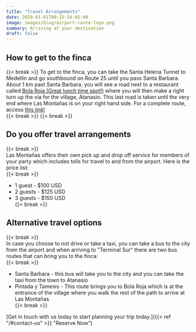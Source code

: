 ```yaml
---
title: "Travel Arrangements"
date: 2020-01-01T00:25:54-05:00
image: images/blog/airport-route-logo.png
summary: Arriving at your destination  
draft: false
---
```


## How to get to the finca  
{{< break >}}
To get to the finca, you can take the Santa Helena Tunnel to Medellin and go southbound on Route 25 until you pass Santa Barbara.  About 1 km past Santa Barbara, you will see a road next to a restaurant called [Bola Roja (Great lunch time spot!)](https://www.google.com/maps/place/Estadero+Bola+Roja/@5.8618994,-75.5586217,17z) where you will then make a right turn up the via for the village, Atanasio. This last road is taken until the very end where Las Montañas is on your right hand side. For a complete route, access [this link!](https://onthegomap.com/s/oo78i3g9)   
{{< break >}}
{{< break >}}  

## Do you offer travel arrangements     
{{< break >}}  
Las Montañas offers their own pick up and drop off service for members of your party which includes tolls for travel to and from the airport.  Here is the price list:    
{{< break >}}  
- 1 guest - $100 USD  
- 2 guests - $125 USD  
- 3 guests - $150 USD  
{{< break >}}  
  
## Alternative travel options    
{{< break >}}  
In case you choose to not drive or take a taxi, you can take a bus to the city from the airport and when arriving to "Terminal Sur" there are two bus routes that can bring you to the finca:  
{{< break >}}  
- Santa Barbara - this bus will take you to the city and you can take the taxi from the town to Atanasio  
- Pintada y Tamesis - This route brings you to Bola Roja which is at the entrance of the village where you walk the rest of the path to arrive at Las Montañas   
{{< break >}}  

  
[Get in touch with us today to start planning your trip today.]({{< ref "/#contact-us" >}} "Reserve Now")


